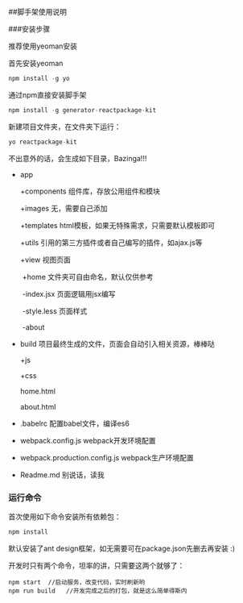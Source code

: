 ##脚手架使用说明

###安装步骤

推荐使用yeoman安装

首先安装yeoman

```javascript
npm install -g yo
```

通过npm直接安装脚手架

```javascript
npm install -g generator-reactpackage-kit
```

新建项目文件夹，在文件夹下运行：

```javascript
yo reactpackage-kit
```

不出意外的话，会生成如下目录，Bazinga!!!

* app

  +components        组件库，存放公用组件和模块

  +images                无，需要自己添加

  +templates            html模板，如果无特殊需求，只需要默认模板即可

  +utils		      引用的第三方插件或者自己编写的插件，如ajax.js等

  +view	              视图页面

  ​    +home               文件夹可自由命名，默认仅供参考

  ​	-index.jsx       页面逻辑用jsx编写

  ​	-style.less      页面样式

  ​    -about

* build                       项目最终生成的文件，页面会自动引入相关资源，棒棒哒

  +js

  +css

  home.html

  about.html

* .babelrc                  配置babel文件，编译es6

* webpack.config.js       webpack开发环境配置

* webpack.production.config.js           webpack生产环境配置

* Readme.md          别说话，读我

### 运行命令

首次使用如下命令安装所有依赖包：

```javascript
npm install 
```

默认安装了ant design框架，如无需要可在package.json先删去再安装 :)

开发时只有两个命令，坦率的讲，只需要这两个就够了： 

```
npm start  //启动服务，改变代码，实时刷新哟
npm run build   //开发完成之后的打包，就是这么简单得斯内
```
